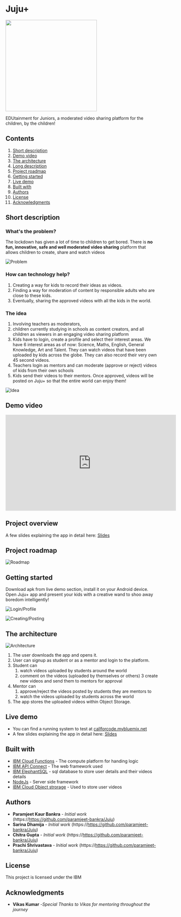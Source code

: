 # Juju+

<img src="image/main_icon_500.png" width=300/>

EDUtainment for Juniors, a moderated video sharing platform for the children, by the children!

## Contents

1. [Short description](#short-description)
1. [Demo video](#demo-video)
1. [The architecture](#the-architecture)
1. [Long description](#long-description)
1. [Project roadmap](#project-roadmap)
1. [Getting started](#getting-started)
1. [Live demo](#live-demo)
1. [Built with](#built-with)
1. [Authors](#authors)
1. [License](#license)
1. [Acknowledgments](#acknowledgments)

## Short description

### What's the problem?

The lockdown has given a lot of time to children to get bored. There is **no fun, innovative, safe and well moderated video sharing** platform that allows children to create, share and watch videos


![Problem](image/Problem_statement.png)

### How can technology help?

1.  Creating a way for kids to record their ideas as videos. 
1.  Finding a way for moderation of content by responsible adults who are close to these kids. 
1.  Eventually, sharing the approved videos with all the kids in the world.



### The idea

1.  Involving teachers as moderators, 
1.  children currently studying in schools as content creators, and all children as viewers in an engaging video sharing platform
1.  Kids have to login, create a profile and select their interest areas. We have 6 interest areas as of now: Science, Maths, English, General Knowledge, Art and Talent. They can watch videos that have been uploaded by kids across the globe. They can also record their very own 45 second videos.
1.  Teachers login as mentors and can moderate (approve or reject) videos of kids from their own schools
1.  Kids send their videos to their mentors. Once approved, videos will be posted on Juju+ so that the entire world can enjoy them!

![Idea](image/THE_IDEA.png)

## Demo video

<iframe width="560" height="315"
src="https://www.youtube.com/embed/MUQfKFzIOeU" 
frameborder="0" 
allow="accelerometer; autoplay; encrypted-media; gyroscope; picture-in-picture" 
allowfullscreen></iframe>

## Project overview

A few slides explaining the app in detail here: [Slides](https://docs.google.com/presentation/d/1YKWAuzix023t4VB09DJjb6bCT0Z4GGobfxXMQFkWW6o/edit?usp=sharing)

## Project roadmap

![Roadmap](image/User_Journeys.png)

## Getting started

Download apk from live demo section, install it on your Android device. Open Juju+ app and present your kids with a creative wand to shoo away boredom intelligently!

![Login/Profile](image/Post_login_flow_and_profile.png)

![Creating/Posting](image/Creating_and_posting_content.png)


## The architecture

![Architecture](image/architecture.png)

1.  The user downloads the app and opens it.
2.  User can signup as student or as a mentor and login to the platform.
3.  Student can
    1.  watch videos uploaded by students around the world
    2.  comment on the videos (uploaded by themselves or others)
    3 create new videos and send them to mentors for approval 
4.  Mentor can 
    1.  approve/reject the videos posted by students they are mentors to
    2.  watch the videos uploaded by students across the world
5.  The app stores the uploaded videos within Object Storage.


## Live demo

* You can find a running system to test at [callforcode.mybluemix.net](http://callforcode.mybluemix.net/)
* A few slides explaining the app in detail here: [Slides](https://docs.google.com/presentation/d/1YKWAuzix023t4VB09DJjb6bCT0Z4GGobfxXMQFkWW6o/edit?usp=sharing)


## Built with

* [IBM Cloud Functions](https://cloud.ibm.com/catalog?search=cloud%20functions#search_results) - The compute platform for handing logic
* [IBM API Connect](https://cloud.ibm.com/catalog?search=api%20connect#search_results) - The web framework used
* [IBM ElephantSQL](https://cloud.ibm.com/catalog/services/elephantsql) - sql database to store user details and their videos details
* [NodeJs](https://nodejs.org/en/docs/) - Server side framework
* [IBM Cloud Object strorage](https://cloud.ibm.com/catalog?search=cloud%20object%20storage#search_results) - Used to store user videos

## Authors

* **Paramjeet Kaur Bankra** - *Initial work* (https://https://github.com/paramjeet-bankra/Juju)
* **Sarina Dhamija** - *Initial work* (https://https://github.com/paramjeet-bankra/Juju)
* **Chitra Gupta** - *Initial work* (https://https://github.com/paramjeet-bankra/Juju)
* **Prachi Shrivastava** - *Initial work* (https://https://github.com/paramjeet-bankra/Juju)

## License

This project is licensed under the IBM

## Acknowledgments

* **Vikas Kumar** -*Special Thanks to Vikas for mentoring throughout the journey*
